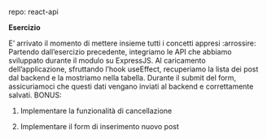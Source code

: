 repo: react-api

**Esercizio**

 E’ arrivato il momento di mettere insieme tutti i concetti appresi :arrossire:
 Partendo dall’esercizio precedente, integriamo le API che abbiamo sviluppato durante il modulo su ExpressJS.
 Al caricamento dell’applicazione, sfruttando l’hook useEffect, recuperiamo la lista dei post dal backend e la mostriamo nella tabella.
 Durante il submit del form, assicuriamoci che questi dati vengano inviati al backend e correttamente salvati.
 BONUS:

 1. Implementare la funzionalità di cancellazione
 
 2. Implementare il form di inserimento nuovo post